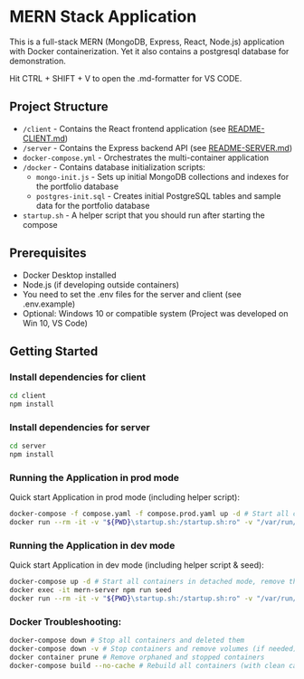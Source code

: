 # MERN Stack Application

This is a full-stack MERN (MongoDB, Express, React, Node.js) application with Docker containerization.
Yet it also contains a postgresql database for demonstration.

Hit CTRL + SHIFT + V to open the .md-formatter for VS CODE.

## Project Structure

- `/client` - Contains the React frontend application (see [README-CLIENT.md](./client/README.md))
- `/server` - Contains the Express backend API (see [README-SERVER.md](./server/README.md))
- `docker-compose.yml` - Orchestrates the multi-container application
- `/docker` - Contains database initialization scripts:
  - `mongo-init.js` - Sets up initial MongoDB collections and indexes for the portfolio database
  - `postgres-init.sql` - Creates initial PostgreSQL tables and sample data for the portfolio database
- `startup.sh` - A helper script that you should run after starting the compose

## Prerequisites

- Docker Desktop installed
- Node.js (if developing outside containers)
- You need to set the .env files for the server and client (see .env.example)
- Optional: Windows 10 or compatible system (Project was developed on Win 10, VS Code)


## Getting Started

### Install dependencies for client
```bash
cd client
npm install
```

### Install dependencies for server
```bash
cd server
npm install
```

### Running the Application in prod mode
Quick start Application in prod mode (including helper script):
```bash
docker-compose -f compose.yaml -f compose.prod.yaml up -d # Start all containers in detached mode, remove the 'd' if you want to follow the logs
docker run --rm -it -v "${PWD}\startup.sh:/startup.sh:ro" -v "/var/run/docker.sock:/var/run/docker.sock" --network mern-portfolio_app-network alpine:latest sh -c "apk add --no-cache docker-cli && sh /startup.sh"
```

### Running the Application in dev mode

Quick start Application in dev mode (including helper script & seed):
```bash
docker-compose up -d # Start all containers in detached mode, remove the 'd' if you want to follow the logs
docker exec -it mern-server npm run seed
docker run --rm -it -v "${PWD}\startup.sh:/startup.sh:ro" -v "/var/run/docker.sock:/var/run/docker.sock" --network mern-portfolio_app-network alpine:latest sh -c "apk add --no-cache docker-cli && sh /startup.sh"
```


### Docker Troubleshooting:
```bash
docker-compose down # Stop all containers and deleted them
docker-compose down -v # Stop containers and remove volumes (if needed)
docker container prune # Remove orphaned and stopped containers
docker-compose build --no-cache # Rebuild all containers (with clean cache)
```
